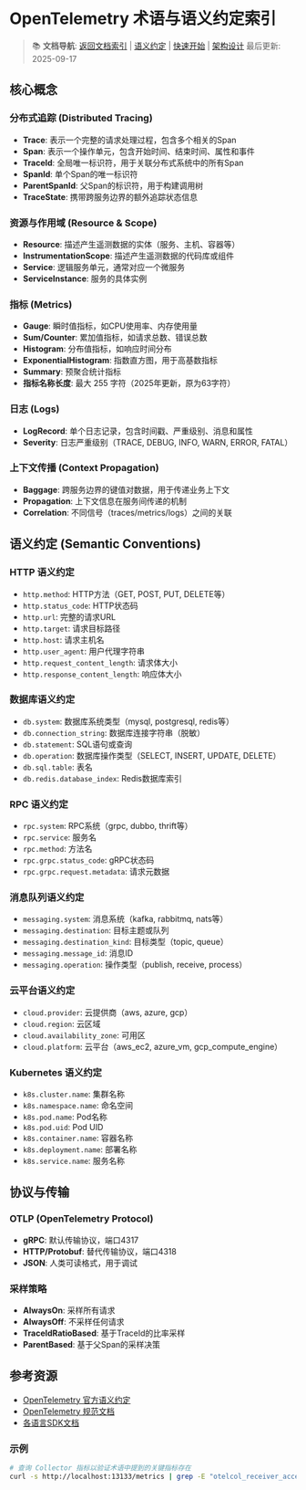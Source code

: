 ﻿# OpenTelemetry 术语与语义约定索引

> 📚 **文档导航**: [返回文档索引](INDEX.md) | [语义约定](SEMANTIC_CONVENTIONS.md) | [快速开始](QUICK_START.md) | [架构设计](ARCHITECTURE.md)
> 最后更新: 2025-09-17

## 核心概念

### 分布式追踪 (Distributed Tracing)

- **Trace**: 表示一个完整的请求处理过程，包含多个相关的Span
- **Span**: 表示一个操作单元，包含开始时间、结束时间、属性和事件
- **TraceId**: 全局唯一标识符，用于关联分布式系统中的所有Span
- **SpanId**: 单个Span的唯一标识符
- **ParentSpanId**: 父Span的标识符，用于构建调用树
- **TraceState**: 携带跨服务边界的额外追踪状态信息

### 资源与作用域 (Resource & Scope)

- **Resource**: 描述产生遥测数据的实体（服务、主机、容器等）
- **InstrumentationScope**: 描述产生遥测数据的代码库或组件
- **Service**: 逻辑服务单元，通常对应一个微服务
- **ServiceInstance**: 服务的具体实例

### 指标 (Metrics)

- **Gauge**: 瞬时值指标，如CPU使用率、内存使用量
- **Sum/Counter**: 累加值指标，如请求总数、错误总数
- **Histogram**: 分布值指标，如响应时间分布
- **ExponentialHistogram**: 指数直方图，用于高基数指标
- **Summary**: 预聚合统计指标
- **指标名称长度**: 最大 255 字符（2025年更新，原为63字符）

### 日志 (Logs)

- **LogRecord**: 单个日志记录，包含时间戳、严重级别、消息和属性
- **Severity**: 日志严重级别（TRACE, DEBUG, INFO, WARN, ERROR, FATAL）

### 上下文传播 (Context Propagation)

- **Baggage**: 跨服务边界的键值对数据，用于传递业务上下文
- **Propagation**: 上下文信息在服务间传递的机制
- **Correlation**: 不同信号（traces/metrics/logs）之间的关联

## 语义约定 (Semantic Conventions)

### HTTP 语义约定

- `http.method`: HTTP方法（GET, POST, PUT, DELETE等）
- `http.status_code`: HTTP状态码
- `http.url`: 完整的请求URL
- `http.target`: 请求目标路径
- `http.host`: 请求主机名
- `http.user_agent`: 用户代理字符串
- `http.request_content_length`: 请求体大小
- `http.response_content_length`: 响应体大小

### 数据库语义约定

- `db.system`: 数据库系统类型（mysql, postgresql, redis等）
- `db.connection_string`: 数据库连接字符串（脱敏）
- `db.statement`: SQL语句或查询
- `db.operation`: 数据库操作类型（SELECT, INSERT, UPDATE, DELETE）
- `db.sql.table`: 表名
- `db.redis.database_index`: Redis数据库索引

### RPC 语义约定

- `rpc.system`: RPC系统（grpc, dubbo, thrift等）
- `rpc.service`: 服务名
- `rpc.method`: 方法名
- `rpc.grpc.status_code`: gRPC状态码
- `rpc.grpc.request.metadata`: 请求元数据

### 消息队列语义约定

- `messaging.system`: 消息系统（kafka, rabbitmq, nats等）
- `messaging.destination`: 目标主题或队列
- `messaging.destination_kind`: 目标类型（topic, queue）
- `messaging.message_id`: 消息ID
- `messaging.operation`: 操作类型（publish, receive, process）

### 云平台语义约定

- `cloud.provider`: 云提供商（aws, azure, gcp）
- `cloud.region`: 云区域
- `cloud.availability_zone`: 可用区
- `cloud.platform`: 云平台（aws_ec2, azure_vm, gcp_compute_engine）

### Kubernetes 语义约定

- `k8s.cluster.name`: 集群名称
- `k8s.namespace.name`: 命名空间
- `k8s.pod.name`: Pod名称
- `k8s.pod.uid`: Pod UID
- `k8s.container.name`: 容器名称
- `k8s.deployment.name`: 部署名称
- `k8s.service.name`: 服务名称

## 协议与传输

### OTLP (OpenTelemetry Protocol)

- **gRPC**: 默认传输协议，端口4317
- **HTTP/Protobuf**: 替代传输协议，端口4318
- **JSON**: 人类可读格式，用于调试

### 采样策略

- **AlwaysOn**: 采样所有请求
- **AlwaysOff**: 不采样任何请求
- **TraceIdRatioBased**: 基于TraceId的比率采样
- **ParentBased**: 基于父Span的采样决策

## 参考资源

- [OpenTelemetry 官方语义约定](https://opentelemetry.io/docs/specs/semantic_conventions/)
- [OpenTelemetry 规范文档](https://opentelemetry.io/docs/specs/)
- [各语言SDK文档](https://opentelemetry.io/docs/languages/)

### 示例

```bash
# 查询 Collector 指标以验证术语中提到的关键指标存在
curl -s http://localhost:13133/metrics | grep -E "otelcol_receiver_accepted_spans|otelcol_exporter_sent_spans" | head -n 5
```